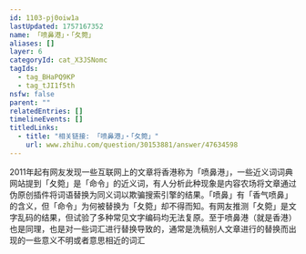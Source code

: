 ```yaml
---
id: 1103-pj0oiw1a
lastUpdated: 1757167352
name: 「喷鼻港」・「夂箢」
aliases: []
layer: 6
categoryId: cat_X3JSNomc
tagIds:
  - tag_BHaPQ9KP
  - tag_tJI1f5th
nsfw: false
parent: ""
relatedEntries: []
timelineEvents: []
titledLinks:
  - title: "相关链接: 「喷鼻港」・「夂箢」"
    url: www.zhihu.com/question/30153881/answer/47634598
---
```


2011年起有网友发现一些互联网上的文章将香港称为「喷鼻港」，一些近义词词典网站提到「夂箢」是「命令」的近义词，有人分析此种现象是内容农场将文章通过伪原创插件将词语替换为同义词以欺骗搜索引擎的结果。「喷鼻」有「香气喷鼻」的含义，但「命令」为何被替换为「夂箢」却不得而知。有网友推测「夂箢」是文字乱码的结果，但试验了多种常见文字编码均无法复原。至于喷鼻港（就是香港）也是同理，也是对一些词汇进行替换导致的，通常是洗稿别人文章进行的替换而出现的一些意义不明或者意思相近的词汇